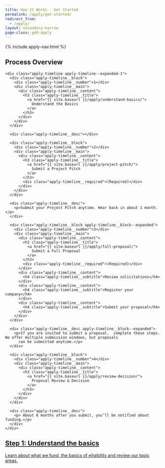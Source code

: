 ```yaml
---
title: How It Works - Get Started
permalink: /apply/get-started/
redirect_from:
  - /apply/
layout: secondary-narrow
page-class: gdd-apply
---
```

{% include apply-nav.html %}
<section class="usa-section full-bleed-bg--blue">
  <div class="apply-timeline__wrapper">
    <h2>Process Overview</h2>

    <div class="apply-timeline apply-timeline--expanded-1">
      <div class="apply-timeline__block">
        <div class="apply-timeline__number">1</div>
        <div class="apply-timeline__main">
          <div class="apply-timeline__content">
            <h3 class="apply-timeline__title">
              <a href="{{ site.baseurl }}/apply/understand-basics/">
                Understand the Basics
              </a>
            </h3>
          </div>
        </div>
      </div>

      <div class="apply-timeline__desc"></div>

      <div class="apply-timeline__block">
        <div class="apply-timeline__number">2</div>
        <div class="apply-timeline__main">
          <div class="apply-timeline__content">
            <h3 class="apply-timeline__title">
              <a href="{{ site.baseurl }}/apply/project-pitch/">
                Submit a Project Pitch
              </a>
            </h3>
            <div class="apply-timeline__required">(Required)</div>
          </div>
        </div>
      </div>

      <div class="apply-timeline__desc">
        <p>Submit your Project Pitch anytime. Hear back in about 1 month.</p>
      </div>

      <div class="apply-timeline__block apply-timeline__block--expanded">
        <div class="apply-timeline__number">3</div>
        <div class="apply-timeline__main">
          <div class="apply-timeline__content">
            <h3 class="apply-timeline__title">
              <a href="{{ site.baseurl }}/apply/full-proposal/">
                Submit a Full Proposal
              </a>
            </h3>
            <div class="apply-timeline__required">(Required)</div>
          </div>
          <div class="apply-timeline__content">
            <h4 class="apply-timeline__subtitle">Review solicitations</h4>
          </div>
          <div class="apply-timeline__content">
            <h4 class="apply-timeline__subtitle">Register your company</h4>
          </div>
          <div class="apply-timeline__content">
            <h4 class="apply-timeline__subtitle">Submit your proposal</h4>
          </div>
        </div>
      </div>

      <div class="apply-timeline__desc apply-timeline__block--expanded">
        <p>If you are invited to submit a proposal,  complete these steps. We offer multiple submission windows, but proposals
          can be submitted anytime.</p>
      </div>

      <div class="apply-timeline__block">
        <div class="apply-timeline__number">4</div>
        <div class="apply-timeline__main">
          <div class="apply-timeline__content">
            <h3 class="apply-timeline__title">
              <a href="{{ site.baseurl }}/apply/review-decision/">
                Proposal Review & Decision
              </a>
            </h3>
          </div>
        </div>
      </div>

      <div class="apply-timeline__desc">
        <p> About 6 months after you submit, you’ll be notified about funding.</p>
      </div>
    </div>
  </div>
</section>
<section class="usa-section full-bleed-bg">
  <div class="step-banner">
    <a class="step-banner__content"
      href="{{ site.baseurl }}/apply/understand-basics/">
      <h2>Step 1: Understand the basics</h2>
      <p>Learn about what we fund, the basics of eligibility and review our topic areas.</p>
    </a>
  </div>
</section>
